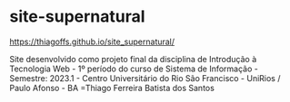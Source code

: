 # site-supernatural
 https://thiagoffs.github.io/site_supernatural/

Site desenvolvido como projeto final da disciplina de Introdução à Tecnologia Web   -                     1º período do curso de Sistema de Informação - Semestre: 2023.1                 - Centro Universitário do Rio São Francisco - UniRios / Paulo Afonso - BA  =Thiago Ferreira Batista dos Santos

